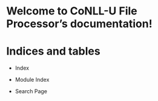 <!-- CoNLL-U File Processor documentation master file, created by
sphinx-quickstart on Sun Apr 12 21:49:14 2020.
You can adapt this file completely to your liking, but it should at least
contain the root `toctree` directive. -->
# Welcome to CoNLL-U File Processor’s documentation!

# Indices and tables


* Index


* Module Index


* Search Page

